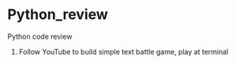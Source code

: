 # Python_review
 
Python code review

1. Follow YouTube to build simple text battle game, play at terminal
